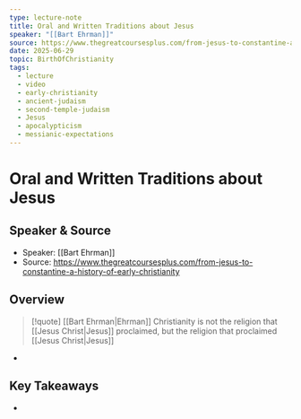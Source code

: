 ```yaml
---
type: lecture-note
title: Oral and Written Traditions about Jesus
speaker: "[[Bart Ehrman]]"
source: https://www.thegreatcoursesplus.com/from-jesus-to-constantine-a-history-of-early-christianity
date: 2025-06-29
topic: BirthOfChristianity
tags:
  - lecture
  - video
  - early-christianity
  - ancient-judaism
  - second-temple-judaism
  - Jesus
  - apocalypticism
  - messianic-expectations
---
```


# Oral and Written Traditions about Jesus
## Speaker & Source
- Speaker: [[Bart Ehrman]]
- Source: https://www.thegreatcoursesplus.com/from-jesus-to-constantine-a-history-of-early-christianity

## Overview

> [!quote] [[Bart Ehrman|Ehrman]]
> Christianity is not the religion that [[Jesus Christ|Jesus]] proclaimed, but the religion that proclaimed [[Jesus Christ|Jesus]]
> 

- 
## Key Takeaways
- 